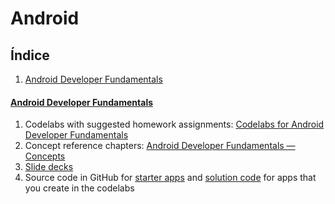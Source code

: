 # Android
## Índice
1. [Android Developer Fundamentals](#cursos)
#### [Android Developer Fundamentals](https://developer.android.com/courses/fundamentals-training/overview-v2)
   1. Codelabs with suggested homework assignments: [Codelabs for Android Developer Fundamentals](https://developer.android.com/courses/fundamentals-training/toc-v2)
   2. Concept reference chapters: [Android Developer Fundamentals — Concepts](https://google-developer-training.github.io/android-developer-fundamentals-course-concepts-v2/index.html)
   3. [Slide decks](https://drive.google.com/drive/folders/1eu-LXxiHocSktGYpG04PfE9Xmr_pBY5P)
   4. Source code in GitHub for [starter apps](https://github.com/google-developer-training/android-fundamentals-starter-apps-v2) and [solution code](https://github.com/google-developer-training/android-fundamentals-apps-v2) for apps that you create in the codelabs
